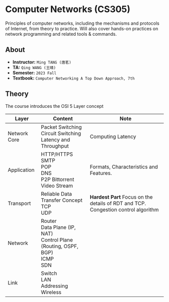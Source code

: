 # Computer Networks (CS305)

Principles of computer networks, including the mechanisms and protocols of Internet, from theory to practice. Will also cover hands-on practices on network programming and related tools & commands.

## About

- **Instructor:** `Ming TANG (唐茗)`
- **TA:** `Qing WANG (王晴)`
- **Semester:** `2023 Fall`
- **Textbook:** `Computer Networking A Top Down Approach, 7th`

## Theory

The course introduces the OSI 5 Layer concept

| Layer        | Content                                                      | Note                                                         |
| ------------ | ------------------------------------------------------------ | ------------------------------------------------------------ |
| Network Core | Packet Switching<br>Circuit Switching<br>Latency and Throughput | Computing Latency                                            |
| Application  | HTTP/HTTPS<br>SMTP<br>POP<br>DNS<br>P2P Bittorrent<br>Video Stream | Formats, Characteristics and Features.                       |
| Transport    | Reliable Data Transfer Concept<br>TCP<br>UDP                 | **Hardest Part** Focus on the details of RDT and TCP. Congestion control algorithm |
| Network      | Router<br/>Data Plane (IP, NAT)<br>Control Plane (Routing, OSPF, BGP)<br/>ICMP<br>SDN |                                                              |
| Link         | Switch<br>LAN<br>Addressing<br>Wireless                      |                                                              |
